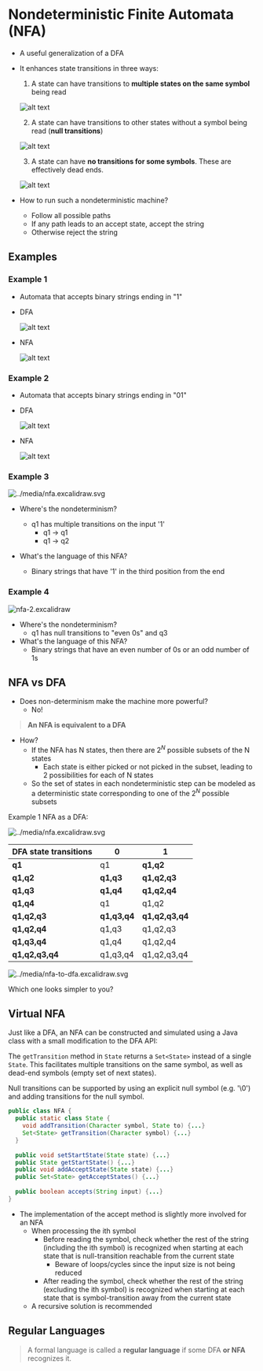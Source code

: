 # Nondeterministic Finite Automata (NFA)

- A useful generalization of a DFA
- It enhances state transitions in three ways:
  1. A state can have transitions to **multiple states on the same symbol** being read

    ![alt text](../media/multi-transitions.excalidraw.svg)

  2. A state can have transitions to other states without a symbol being read (**null transitions**)

    ![alt text](../media/null-transitions.excalidraw.svg)

  3. A state can have **no transitions for some symbols**. These are effectively dead ends.

    ![alt text](../media/no-transitions.excalidraw.svg)

- How to run such a nondeterministic machine?
  - Follow all possible paths
  - If any path leads to an accept state, accept the string
  - Otherwise reject the string

## Examples

### Example 1

- Automata that accepts binary strings ending in "1"
- DFA

    ![alt text](../media/1-ending.excalidraw.svg)

- NFA

    ![alt text](../media/1-ending-nfa.excalidraw.svg)

### Example 2

- Automata that accepts binary strings ending in "01"
- DFA

    ![alt text](../media/01-ending-dfa.excalidraw.svg)

- NFA

    ![alt text](../media/01-ending-nfa.excalidraw.svg)

### Example 3

![../media/nfa.excalidraw.svg](../media/nfa.excalidraw.svg)

- Where's the nondeterminism?
  - q1 has multiple transitions on the input '1'
    - q1 -> q1
    - q1 -> q2

- What's the language of this NFA?
  - Binary strings that have '1' in the third position from the end 

### Example 4

![nfa-2.excalidraw](../media/nfa-2.excalidraw.svg)

- Where's the nondeterminism?
  - q1 has null transitions to "even 0s" and q3
- What's the language of this NFA?
  - Binary strings that have an even number of 0s or an odd number of 1s

## NFA vs DFA

- Does non-determinism make the machine more powerful?
  - No!

> **An NFA is equivalent to a DFA**

- How?
  - If the NFA has N states, then there are $2^N$ possible subsets of the N states
    - Each state is either picked or not picked in the subset, leading to 2 possibilities for each of N states
  - So the set of states in each nondeterministic step can be modeled as a deterministic state corresponding to one of the $2^N$ possible subsets

Example 1 NFA as a DFA:

![../media/nfa.excalidraw.svg](../media/nfa.excalidraw.svg)

| DFA state transitions | 0            | 1               |
| --------------------- | ------------ | --------------- |
| **q1**                | q1           | **q1,q2**       |
| **q1,q2**             | **q1,q3**    | **q1,q2,q3**    |
| **q1,q3**             | **q1,q4**    | **q1,q2,q4**    |
| **q1,q4**             | q1           | q1,q2           |
| **q1,q2,q3**          | **q1,q3,q4** | **q1,q2,q3,q4** |
| **q1,q2,q4**          | q1,q3        | q1,q2,q3        |
| **q1,q3,q4**          | q1,q4        | q1,q2,q4        |
| **q1,q2,q3,q4**       | q1,q3,q4     | q1,q2,q3,q4     |

![../media/nfa-to-dfa.excalidraw.svg](../media/nfa-to-dfa.excalidraw.svg)

Which one looks simpler to you?

## Virtual NFA

Just like a DFA, an NFA can be constructed and simulated using a Java class with a small modification to the DFA API:

The `getTransition` method in `State` returns a `Set<State>` instead of a single `State`. This facilitates multiple transitions on the same symbol, as well as dead-end symbols (empty set of next states).

Null transitions can be supported by using an explicit null symbol (e.g. '\0') and adding transitions for the null symbol.

```java
public class NFA {
  public static class State {
    void addTransition(Character symbol, State to) {...}
    Set<State> getTransition(Character symbol) {...}
  }
  
  public void setStartState(State state) {...}
  public State getStartState() {...}
  public void addAcceptState(State state) {...}
  public Set<State> getAcceptStates() {...}
  
  public boolean accepts(String input) {...}
}
```

- The implementation of the accept method is slightly more involved for an NFA
  - When processing the ith symbol
    - Before reading the symbol, check whether the rest of the string (including the ith symbol) is recognized when starting at each state that is null-transition reachable from the current state
      - Beware of loops/cycles since the input size is not being reduced
    - After reading the symbol, check whether the rest of the string (excluding the ith symbol) is recognized when starting at each state that is symbol-transition away from the current state
  - A recursive solution is recommended

## Regular Languages

> A formal language is called a **regular language** if some DFA **or NFA** recognizes it.


